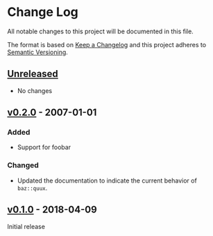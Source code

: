 # Change Log

All notable changes to this project will be documented in this file.

The format is based on [Keep a Changelog](http://keepachangelog.com/)
and this project adheres to [Semantic Versioning](http://semver.org/).

## [Unreleased]

- No changes

## [v0.2.0] - 2007-01-01

### Added

- Support for foobar

### Changed

- Updated the documentation to indicate the current behavior of `baz::quux`.

## [v0.1.0] - 2018-04-09

Initial release

[Unreleased]: https://github.com/japaric/panic-abort/compare/v0.2.0...HEAD
[v0.2.0]: https://github.com/japaric/panic-abort/compare/v0.1.0...v0.2.0
[v0.1.0]: https://github.com/japaric/panic-abort/tree/v0.1.0
